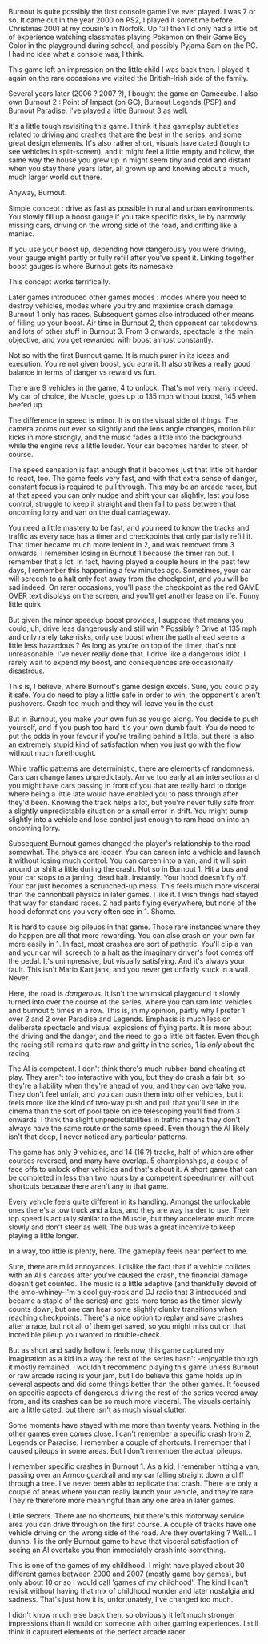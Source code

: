 Burnout is quite possibly the first console game I've ever played.
I was 7 or so. It came out in the year 2000 on PS2, I played it sometime before Christmas 2001 at my cousin's in Norfolk. Up 'till then I'd only had a little bit of experience watching classmates playing Pokemon on their Game Boy Color in the playground during school, and possibly Pyjama Sam on the PC. I had no idea what a console was, I think.

This game left an impression on the little child I was back then. I played it again on the rare occasions we visited the British-Irish side of the family. 

Several years later (2006 ? 2007 ?), I bought the game on Gamecube. I also own Burnout 2 : Point of Impact (on GC), Burnout Legends (PSP) and Burnout Paradise. I've played a little Burnout 3 as well.

It's a little tough revisiting this game. I think it has gameplay subtleties related to driving and crashes that are the best in the series, and some great design elements. It's also rather short, visuals have dated (tough to see vehicles in split-screen), and it might feel a little empty and hollow, the same way the house you grew up in might seem tiny and cold and distant when you stay there years later, all grown up and knowing about a much, much larger world out there.

Anyway, Burnout.

Simple concept : drive as fast as possible in rural and urban environments. You slowly fill up a boost gauge if you take specific risks, ie by narrowly missing cars, driving on the wrong side of the road, and drifting like a maniac.

If you use your boost up, depending how dangerously you were driving, your gauge might partly or fully refill after you've spent it. Linking together boost gauges is where Burnout gets its namesake.

This concept works terrifically. 

Later games introduced other games modes : modes where you need to destroy vehicles, modes where you try and maximise crash damage. Burnout 1 only has races. Subsequent games also introduced other means of filling up your boost. Air time in Burnout 2, then opponent car takedowns and lots of other stuff in Burnout 3. From 3 onwards, spectacle is the main objective, and you get rewarded with boost almost constantly.

Not so with the first Burnout game. It is much purer in its ideas and execution. You're not given boost, you *earn* it. It also strikes a really good balance in terms of danger vs reward vs fun.

There are 9 vehicles in the game, 4 to unlock. That's not very many indeed. My car of choice, the Muscle, goes up to 135 mph without boost, 145 when beefed up. 

The difference in speed is minor. It is on the visual side of things. The camera zooms out ever so slightly and the lens angle changes, motion blur kicks in more strongly, and the music fades a little into the background while the engine revs a little louder. Your car becomes harder to steer, of course.

The speed sensation is fast enough that it becomes just that little bit harder to react, too. The game feels very fast, and with that extra sense of danger, constant focus is required to pull through. This may be an arcade racer, but at that speed you can only nudge and shift your car slightly, lest you lose control, struggle to keep it straight and then fail to pass between that oncoming lorry and van on the dual carriageway. 

You need a little mastery to be fast, and you need to know the tracks and traffic as every race has a timer and checkpoints that only partially refill it. That timer became much more lenient in 2, and was removed from 3 onwards. I remember losing in Burnout 1 because the timer ran out. I remember that a lot. In fact, having played a couple hours in the past few days, I remember this happening a few minutes ago. Sometimes, your car will screech to a halt only feet away from the checkpoint, and you will be sad indeed. On rarer occasions, you'll pass the checkpoint as the red GAME OVER text displays on the screen, and you'll get another lease on life. Funny little quirk.

But given the minor speedup boost provides, I suppose that means you could, uh, drive less dangerously and still win ? Possibly ? Drive at 135 mph and only rarely take risks, only use boost when the path ahead seems a little less hazardous ? As long as you're on top of the timer, that's not unreasonable. I've never really done that. I drive like a dangerous idiot. I rarely wait to expend my boost, and consequences are occasionally disastrous.

This is, I believe, where Burnout's game design excels. Sure, you could play it safe. You do need to play a little safe in order to win, the opponent's aren't pushovers. Crash too much and they will leave you in the dust.

But in Burnout, you make your own fun as you go along. You decide to push yourself, and if you push too hard it's your own dumb fault. You do need to put the odds in your favour if you're trailing behind a little, but there is also an extremely stupid kind of satisfaction when you just go with the flow without much forethought.

While traffic patterns are deterministic, there are elements of randomness. Cars can change lanes unpredictably. Arrive too early at an intersection and you might have cars passing in front of you that are really hard to dodge where being a little late would have enabled you to pass through after they'd been. Knowing the track helps a lot, but you're never fully safe from a slightly unpredictable situation or a small error in drift. You might bump slightly into a vehicle and lose control just enough to ram head on into an oncoming lorry.

Subsequent Burnout games changed the player's relationship to the road somewhat. The physics are looser. You can careen into a vehicle and launch it without losing much control. You can careen into a van, and it will spin around or shift a little during the crash. Not so in Burnout 1. Hit a bus and your car stops to a jarring, dead halt. Instantly. Your hood doesn't fly off. Your car just becomes a scrunched-up mess. This feels much more visceral than the cannonball physics in later games. I like it. I wish things had stayed that way for standard races. 2 had parts flying everywhere, but none of the hood deformations you very often see in 1. Shame.

It is hard to cause big pileups in that game. Those rare instances where they do happen are all that more rewarding. You can also crash on your own far more easily in 1. In fact, most crashes are sort of pathetic. You'll clip a van and your car will screech to a halt as the imaginary driver's foot comes off the pedal. It's unimpressive, but visually satisfying. And it's always your fault. This isn't Mario Kart jank, and you never get unfairly stuck in a wall. Never.

Here, the road is *dangerous*. It isn't the whimsical playground it slowly turned into over the course of the series, where you can ram into vehicles and burnout 5 times in a row. This is, in my opinion, partly why I prefer 1 over 2 and 2 over Paradise and Legends. Emphasis is much less on deliberate spectacle and visual explosions of flying parts. It is more about the driving and the danger, and the need to go a little bit faster. Even though the racing still remains quite raw and gritty in the series, 1 is *only* about the racing.

The AI is competent. I don't think there's much rubber-band cheating at play. They aren't too interactive with you, but they do crash a fair bit, so they're a liability when they're ahead of you, and they can overtake you. They don't feel unfair, and you can push them into other vehicles, but it feels more like the kind of two-way push and pull that you'll see in the cinema than the sort of pool table on ice telescoping you'll find from 3 onwards. I think the slight unpredictabilities in traffic means they don't always have the same route or the same speed. Even though the AI likely isn't that deep, I never noticed any particular patterns.

The game has only 9 vehicles, and 14 (16 ?) tracks, half of which are other courses reversed, and many have overlap. 5 championships, a couple of face offs to unlock other vehicles and that's about it. A short game that can be completed in less than two hours by a competent speedrunner, without shortcuts because there aren't any in that game.

Every vehicle feels quite different in its handling. Amongst the unlockable ones there's a tow truck and a bus, and they are way harder to use. Their top speed is actually similar to the Muscle, but they accelerate much more slowly and don't steer as well. The bus was a great incentive to keep playing a little longer.

In a way, too little is plenty, here. The gameplay feels near perfect to me. 

Sure, there are mild annoyances. I dislike the fact that if a vehicle collides with an AI's carcass after you've caused the crash, the financial damage doesn't get counted. The music is a little adaptive (and thankfully devoid of the emo-whiney-I'm a cool guy-rock and DJ radio that 3 introduced and became a staple of the series) and gets more tense as the timer slowly counts down, but one can hear some slightly clunky transitions when reaching checkpoints. There's a nice option to replay and save crashes after a race, but not all of them get saved, so you might miss out on that incredible pileup you wanted to double-check.

But as short and sadly hollow it feels now, this game captured my imagination as a kid in a way the rest of the series hasn't -enjoyable though it mostly remained. I wouldn't recommend playing this game unless Burnout or raw arcade racing is your jam, but I do believe this game holds up in several aspects and did some things better than the other games. It focused on specific aspects of dangerous driving the rest of the series veered away from, and its crashes can be so much more visceral. The visuals certainly are a little dated, but there isn't as much visual clutter.

Some moments have stayed with me more than twenty years. Nothing in the other games even comes close. I can't remember a specific crash from 2, Legends or Paradise. I remember a couple of shortcuts. I remember that I caused pileups in some areas. But I don't remember the actual pileups.

I remember specific crashes in Burnout 1. As a kid, I remember hitting a van, passing over an Armco guardrail and my car falling straight down a cliff through a tree. I've never been able to replicate that crash. There are only a couple of areas where you can really launch your vehicle, and they're rare. They're therefore more meaningful than any one area in later games.

Little secrets. There are no shortcuts, but there's this motorway service area you can drive through on the first course. A couple of tracks have one vehicle driving on the wrong side of the road. Are they overtaking ? Well... I dunno. 1 is the only Burnout game to have that visceral satisfaction of seeing an AI overtake you then immediately crash into something.

This is one of the games of my childhood. I might have played about 30 different games between 2000 and 2007 (mostly game boy games), but only about 10 or so I would call 'games of my childhood'. The kind I can't revisit without having that mix of childhood wonder and later nostalgia and sadness. That's just how it is, unfortunately, I've changed too much. 

I didn't know much else back then, so obviously it left much stronger impressions than it would on someone with other gaming experiences. I still think it captured elements of the perfect arcade racer.